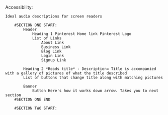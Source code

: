 Accessibility:

    Ideal audio descriptions for screen readers

        #SECTION ONE START:
            Header
                Heading 1 Pinterest Home link Pinterest Logo
                List of Links
                    About Link
                    Business Link
                    Blog Link
                    Login Link
                    Signup Link

            Heading 2 *Reads title* - Description= Title is accompanied with a gallery of pictures of what the title described
            List of buttons that change title along with matching pictures

            Banner
                Button Here's how it works down arrow. Takes you to next section
        #SECTION ONE END

        #SECTION TWO START:

